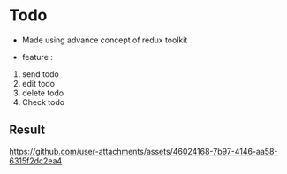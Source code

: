 # Todo 
- Made using advance concept of redux toolkit

- feature  :
1. send todo
2. edit todo
3. delete todo
4. Check todo

## Result

https://github.com/user-attachments/assets/46024168-7b97-4146-aa58-6315f2dc2ea4

